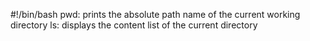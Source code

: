 #!/bin/bash
pwd: prints the absolute path name of the current working directory
ls: displays the content list of the current directory

